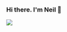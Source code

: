 ### Hi there. I'm Neil 👋

<!--
**Neil734/Neil734** is a ✨ _special_ ✨ repository because its `README.md` (this file) appears on your GitHub profile.

Here are some ideas to get you started:

- 🔭 I’m currently working on ...
- 🌱 I’m currently learning ...
- 👯 I’m looking to collaborate on ...
- 🤔 I’m looking for help with ...
- 💬 Ask me about ...
- 📫 How to reach me: ...
- 😄 Pronouns: ...
- ⚡ Fun fact: ...
-->
![](https://github-readme-stats.vercel.app/api?username=Neil&count_private=true&show_icons=true&hide_border=true&include_all_commits=true&theme=tokyonight&custom_title=Neil%27s%20GitHub%20Stats)
